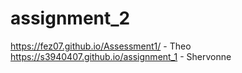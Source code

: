 # assignment_2
https://fez07.github.io/Assessment1/ - Theo
https://s3940407.github.io/assignment_1 - Shervonne

